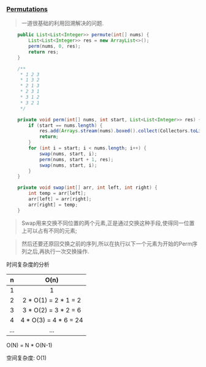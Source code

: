 ### [Permutations](https://leetcode.com/problems/permutations/description/)
> 一道很基础的利用回溯解决的问题.
```Java
    public List<List<Integer>> permute(int[] nums) {
        List<List<Integer>> res = new ArrayList<>();
        perm(nums, 0, res);
        return res;
    }

    /**
     * 1 2 3
     * 1 3 2
     * 2 1 3
     * 2 3 1
     * 3 1 2
     * 3 2 1
     */

    private void perm(int[] nums, int start, List<List<Integer>> res) {
        if (start == nums.length) {
            res.add(Arrays.stream(nums).boxed().collect(Collectors.toList()));
            return;
        }
        for (int i = start; i < nums.length; i++) {
            swap(nums, start, i);
            perm(nums, start + 1, res);
            swap(nums, start, i);
        }
    }

    private void swap(int[] arr, int left, int right) {
        int temp = arr[left];
        arr[left] = arr[right];
        arr[right] = temp;
    }

```

> Swap用来交换不同位置的两个元素,正是通过交换这种手段,使得同一位置上可以占有不同的元素;

> 然后还要还原回交换之前的序列,所以在执行以下一个元素为开始的Perm序列之后,再执行一次交换操作.

时间复杂度的分析

| n | O(n) |
| :-----: | :-----: |
| 1 | 1 |
| 2 | 2 * O(1) = 2 * 1 = 2 |
| 3 | 3 * O(2) = 3 * 2 = 6 |
| 4 | 4 * O(3) = 4 * 6 = 24 |
| ... | ... |

O(N) = N * O(N-1)

空间复杂度:
O(1)